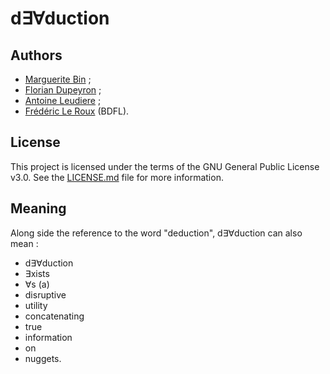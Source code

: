 # d∃∀duction

## Authors
- [Marguerite Bin](https://github.com/m-bin) ;
- [Florian Dupeyron](https://github.com/fdmysterious) ;
- [Antoine Leudiere](https://github.com/kryzar) ;
- [Frédéric Le Roux](https://github.com/FredericLeRoux) (BDFL).

## License
This project is licensed under the terms of the GNU General Public License v3.0.
See the [LICENSE.md](LICENSE.md) file for more information.

## Meaning
Along side the reference to the word "deduction", d∃∀duction can also mean :

* d∃∀duction
* ∃xists
* ∀s (a)
* disruptive
* utility
* concatenating
* true
* information
* on
* nuggets.

